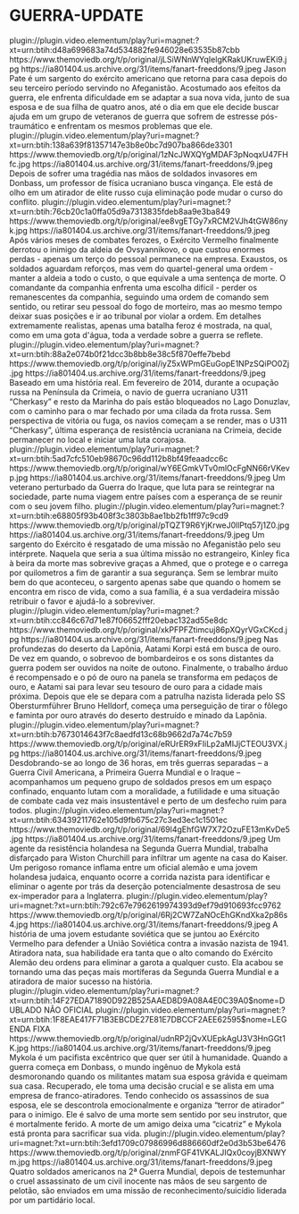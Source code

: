 # GUERRA-UPDATE






<item>
<title>[COLOR silver][B] TRAUMAS DA GUERRA [/COLOR][/B][COLOR yellow]  FULL HD  [B][/COLOR][/B]</title>
<link>plugin://plugin.video.elementum/play?uri=magnet:?xt=urn:btih:d48a699683a74d534882fe946028e63535b87cbb</link>
<thumbnail>https://www.themoviedb.org/t/p/original/jLSiWNnWYqIelgKRakUKruwEKi9.jpg</thumbnail>
<fanart>https://ia801404.us.archive.org/31/items/fanart-freeddons/9.jpeg</fanart>
<info>Jason Pate é um sargento do exército americano que retorna para casa depois do seu terceiro período servindo no Afeganistão. Acostumado aos efeitos da guerra, ele enfrenta dificuldade em se adaptar a sua nova vida, junto de sua esposa e de sua filha de quatro anos, até o dia em que ele decide buscar ajuda em um grupo de veteranos de guerra que sofrem de estresse pós-traumático e enfrentam os mesmos problemas que ele.</info>
</item>

<item>
<title>[COLOR silver][B] CORVO BRANCO [/COLOR][/B][COLOR yellow]  FULL HD  [B][/COLOR][/B]</title>
<link>plugin://plugin.video.elementum/play?uri=magnet:?xt=urn:btih:138a639f81357147e3b8e0bc7d907ba866de3301</link>
<thumbnail>https://www.themoviedb.org/t/p/original/1zNcJWXQYgMDAF3pNoqxU47FHfc.jpg</thumbnail>
<fanart>https://ia801404.us.archive.org/31/items/fanart-freeddons/9.jpeg</fanart>
<info>Depois de sofrer uma tragédia nas mãos de soldados invasores em Donbass, um professor de física ucraniano busca vingança. Ele está de olho em um atirador de elite russo cuja eliminação pode mudar o curso do conflito.</info>
</item>

<item>
<title>[COLOR silver][B] 1942 A BATALHA DESCONHECIDA [/COLOR][/B][COLOR yellow]  FULL HD  [B][/COLOR][/B]</title>
<link>plugin://plugin.video.elementum/play?uri=magnet:?xt=urn:btih:76cb20c1a0ffa05d9a7313835fdeb8aa9e3ba849</link>
<thumbnail>https://www.themoviedb.org/t/p/original/ee8vgETGy7xRCM2VJh4tGW86nyk.jpg</thumbnail>
<fanart>https://ia801404.us.archive.org/31/items/fanart-freeddons/9.jpeg</fanart>
<info>Após vários meses de combates ferozes, o Exército Vermelho finalmente derrotou o inimigo da aldeia de Ovsyannikovo, o que custou enormes perdas - apenas um terço do pessoal permanece na empresa. Exaustos, os soldados aguardam reforços, mas vem do quartel-general uma ordem - manter a aldeia a todo o custo, o que equivale a uma sentença de morte. O comandante da companhia enfrenta uma escolha difícil - perder os remanescentes da companhia, seguindo uma ordem de comando sem sentido, ou retirar seu pessoal do fogo de morteiro, mas ao mesmo tempo deixar suas posições e ir ao tribunal por violar a ordem. Em detalhes extremamente realistas, apenas uma batalha feroz é mostrada, na qual, como em uma gota d'água, toda a verdade sobre a guerra se reflete.</info>
</item>

<item>
<title>[COLOR silver][B] GUERRA EM ALTO MAR [/COLOR][/B][COLOR yellow]  FULL HD  [B][/COLOR][/B]</title>
<link>plugin://plugin.video.elementum/play?uri=magnet:?xt=urn:btih:88a2e074b0f21dcc3b8bb8e38c5f870effe7bebd</link>
<thumbnail>https://www.themoviedb.org/t/p/original/iyZ5xWPmGEuGopE1NPzSQiPO0Zj.jpg</thumbnail>
<fanart>https://ia801404.us.archive.org/31/items/fanart-freeddons/9.jpeg</fanart>
<info> Baseado em uma história real. Em fevereiro de 2014, durante a ocupação russa na Península da Crimeia, o navio de guerra ucraniano U311 “Cherkasy” e resto da Marinha do país estão bloqueados no Lago Donuzlav, com o caminho para o mar fechado por uma cilada da frota russa. Sem perspectiva de vitória ou fuga, os navios começam a se render, mas o U311 “Cherkasy”, última esperança de resistência ucraniana na Crimeia, decide permanecer no local e iniciar uma luta corajosa.</info>
</item>

<item>
<title>[COLOR silver][B] A CAMINHO DE CASA [/COLOR][/B][COLOR yellow]  FULL HD  [B][/COLOR][/B]</title>
<link>plugin://plugin.video.elementum/play?uri=magnet:?xt=urn:btih:5ad7cfc510eb98670c96dd112b8bf49feaadcc6c</link>
<thumbnail>https://www.themoviedb.org/t/p/original/wY6EGmkVTv0mlOcFgNN66rVKevp.jpg</thumbnail>
<fanart>https://ia801404.us.archive.org/31/items/fanart-freeddons/9.jpeg</fanart>
<info>Um veterano perturbado da Guerra do Iraque, que luta para se reintegrar na sociedade, parte numa viagem entre países com a esperança de se reunir com o seu jovem filho.</info>
</item>

<item>
<title>[COLOR silver][B] O PACTO [/COLOR][/B][COLOR yellow]  FULL HD  [B][/COLOR][/B]</title>
<link>plugin://plugin.video.elementum/play?uri=magnet:?xt=urn:btih:e68805f93b408f3c3803b8ae1bb2fb1ff97c9cd9</link>
<thumbnail>https://www.themoviedb.org/t/p/original/pTQZT9R6YjKrweJ0llPtq57j1Z0.jpg</thumbnail>
<fanart>https://ia801404.us.archive.org/31/items/fanart-freeddons/9.jpeg</fanart>
<info>Um sargento do Exército é resgatado de uma missão no Afeganistão pelo seu intérprete. Naquela que seria a sua última missão no estrangeiro, Kinley fica à beira da morte mas sobrevive graças a Ahmed, que o protege e o carrega por quilometros a fim de garantir a sua segurança. Sem se lembrar muito bem do que aconteceu, o sargento apenas sabe que quando o homem se encontra em risco de vida, como a sua família, é a sua verdadeira missão retribuir o favor e ajudá-lo a sobreviver.</info>
</item>

<item>
<title>[COLOR silver][B] SISU ( HDCAM ) INGLÊS [/COLOR][/B][COLOR yellow]  FULL HD  [B][/COLOR][/B]</title>
<link>plugin://plugin.video.elementum/play?uri=magnet:?xt=urn:btih:cc846c67d71e87f06652fff20ebac132ad55e8dc</link>
<thumbnail>https://www.themoviedb.org/t/p/original/xkPFPFZtimcuj86pXQyrVGxCKcd.jpg</thumbnail>
<fanart>https://ia801404.us.archive.org/31/items/fanart-freeddons/9.jpeg</fanart>
<info>Nas profundezas do deserto da Lapônia, Aatami Korpi está em busca de ouro. De vez em quando, o sobrevoo de bombardeiros e os sons distantes da guerra podem ser ouvidos na noite de outono. Finalmente, o trabalho árduo é recompensado e o pó de ouro na panela se transforma em pedaços de ouro, e Aatami sai para levar seu tesouro de ouro para a cidade mais próxima. Depois que ele se depara com a patrulha nazista liderada pelo SS Obersturmführer Bruno Helldorf, começa uma perseguição de tirar o fôlego e faminta por ouro através do deserto destruído e minado da Lapônia.</info>
</item>

<item>
<title>[COLOR silver][B] 36 HORAS DE GUERRA [/COLOR][/B][COLOR yellow]  FULL HD  [B][/COLOR][/B]</title>
<link>plugin://plugin.video.elementum/play?uri=magnet:?xt=urn:btih:b7673014643f7c8aedfd13c68b9662d7a74c7b59</link>
<thumbnail>https://www.themoviedb.org/t/p/original/eRUrER9xFIiLp2aMIJjCTEOU3VX.jpg</thumbnail>
<fanart>https://ia801404.us.archive.org/31/items/fanart-freeddons/9.jpeg</fanart>
<info>Desdobrando-se ao longo de 36 horas, em três guerras separadas – a Guerra Civil Americana, a Primeira Guerra Mundial e o Iraque – acompanhamos um pequeno grupo de soldados presos em um espaço confinado, enquanto lutam com a moralidade, a futilidade e uma situação de combate cada vez mais insustentável e perto de um desfecho ruim para todos.</info>
</item>

<item>
<title>[COLOR silver][B] A EXCEÇÃO [/COLOR][/B][COLOR yellow]  FULL HD  [B][/COLOR][/B]</title>
<link>plugin://plugin.video.elementum/play?uri=magnet:?xt=urn:btih:63439211762e105d9fb675c27c3ed3ec1c1501ec</link>
<thumbnail>https://www.themoviedb.org/t/p/original/69l4gEhfGW7X72OzuFE13mKvDe5.jpg</thumbnail>
<fanart>https://ia801404.us.archive.org/31/items/fanart-freeddons/9.jpeg</fanart>
<info> Um agente da resistência holandesa na Segunda Guerra Mundial, trabalha disfarçado para Wiston Churchill para infiltrar um agente na casa do Kaiser. Um perigoso romance inflama entre um oficial alemão e uma jovem holandesa judaica, enquanto ocorre a corrida nazista para identificar e eliminar o agente por trás da deserção potencialmente desastrosa de seu ex-imperador para a Inglaterra.</info>
</item>

<item>
<title>[COLOR silver][B] A SNIPER RUSSA  [/COLOR][/B][COLOR yellow]  FULL HD  [B][/COLOR][/B]</title>
<link>plugin://plugin.video.elementum/play?uri=magnet:?xt=urn:btih:792c67e7962619974393d9ef79d910693fcc9762</link>
<thumbnail>https://www.themoviedb.org/t/p/original/6Rj2CW7ZaNOcEhGKndXka2p86s4.jpg</thumbnail>
<fanart>https://ia801404.us.archive.org/31/items/fanart-freeddons/9.jpeg</fanart>
<info>A história de uma jovem estudante soviética que se juntou ao Exército Vermelho para defender a União Soviética contra a invasão nazista de 1941. Atiradora nata, sua habilidade era tanta que o alto comando do Exército Alemão deu ordens para eliminar a garota a qualquer custo. Ela acabou se tornando uma das peças mais mortíferas da Segunda Guerra Mundial e a atiradora de maior sucesso na história.</info>
</item> 

<item>
<title>[COLOR silver][B] SNIPER - THE WHITE RAVEN (LEGENDA FIXA) [/COLOR][/B][COLOR yellow]  FULL HD  [B][/COLOR][/B]</title>
<link>plugin://plugin.video.elementum/play?uri=magnet:?xt=urn:btih:14F27EDA71890D922B525AAED8D9A08A4E0C39A0$nome=DUBLADO NÃO OFICIAL</link>
<link>plugin://plugin.video.elementum/play?uri=magnet:?xt=urn:btih:1F8EAE417F71B3EBCDE27E81E7DBCCF2AEE62595$nome=LEGENDA FIXA</link>
<thumbnail>https://www.themoviedb.org/t/p/original/udnRP2jQvXUEpkAgU3V3HnGGt1K.jpg</thumbnail>
<fanart>https://ia801404.us.archive.org/31/items/fanart-freeddons/9.jpeg</fanart>
<info> Mykola é um pacifista excêntrico que quer ser útil à humanidade. Quando a guerra começa em Donbass, o mundo ingênuo de Mykola está desmoronando quando os militantes matam sua esposa grávida e queimam sua casa. Recuperado, ele toma uma decisão crucial e se alista em uma empresa de franco-atiradores. Tendo conhecido os assassinos de sua esposa, ele se descontrola emocionalmente e organiza “terror de atirador” para o inimigo. Ele é salvo de uma morte sem sentido por seu instrutor, que é mortalmente ferido. A morte de um amigo deixa uma “cicatriz” e Mykola está pronta para sacrificar sua vida.</info>
</item>

<item>
<title>[COLOR silver][B] INIMIGO INVISÍVEL [/COLOR][/B][COLOR yellow]  FULL HD  [B][/COLOR][/B]</title>
<link>plugin://plugin.video.elementum/play?uri=magnet:?xt=urn:btih:3efd1709c07986996d886660df2e0d3b53be6476</link>
<thumbnail>https://www.themoviedb.org/t/p/original/znmFGF41VKALJIQx0coyjBXNWYm.jpg</thumbnail>
<fanart>https://ia801404.us.archive.org/31/items/fanart-freeddons/9.jpeg</fanart>
<info> Quatro soldados americanos na 2ª Guerra Mundial, depois de testemunhar o cruel assassinato de um civil inocente nas mãos de seu sargento de pelotão, são enviados em uma missão de reconhecimento/suicídio liderada por um partidário local.</info>
</item>
